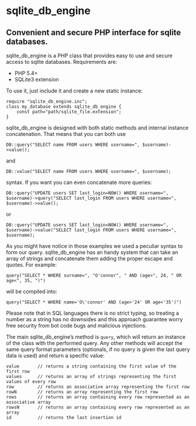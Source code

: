 # sqlite_db_engine
## Convenient and secure PHP interface for sqlite databases.

sqlite_db_engine is a PHP class that provides easy to use and secure access to sqlite databases.
Requirements are:
- PHP 5.4+
- SQLite3 extension

To use it, just include it and create a new static instance:
```
require "sqlite_db_engine.inc";
class my_database extends sqlite_db_engine {
	const path="path/sqlite_file.extension";
}
```

sqlite_db_engine is designed with both static methods and internal instance concatenation. That means that you can both use
```
DB::query("SELECT name FROM users WHERE username=", $username)->value();
```
and
```
DB::value("SELECT name FROM users WHERE username=", $username);
```
syntax.
If you want you can even concatenate more queries:
```
DB::query("UPDATE users SET last_login=NOW() WHERE username=", $username)->query("SELECT last_login FROM users WHERE username=", $username)->value();
```
or
```
DB::query("UPDATE users SET last_login=NOW() WHERE username=", $username)->value("SELECT last_login FROM users WHERE username=", $username);
```

As you might have notice in those examples we used a peculiar syntax to form our query. sqlite_db_engine has an handy system that can take an array of strings and concatenate them adding the proper escape and quotes. For example:
```
query("SELECT * WHERE surname=", "O'connor", " AND (age>", 24, " OR age<", 35, ")")
```
will be compiled into:
```
query("SELECT * WHERE name='O\'connor' AND (age>'24' OR age<'35')")
```
Please note that in SQL languages there is no strict typing, so treating a number as a string has no downsides and this approach guarantee worry free security from bot code bugs and malicious injections.

The main sqlite_db_engine’s method is `query`, which will return an instance of the class with the performed query. Any other methods will accept the same query format parameters (optionals, if no query is given the last query data is used) and return a specific value:
```
value		// returns a string containing the first value of the first row
values		// returns an array of strings representing the first values of every row
row			// returns an associative array representing the first row
rowN		// returns an array representing the first row
rows		// returns an array containing every row represented as an associative array
rowsN		// returns an array containing every row represented as an array
id			// returns the last insertion id
```
